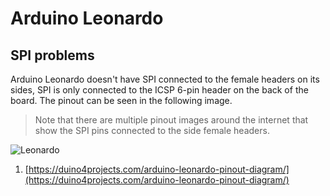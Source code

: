 # Arduino Leonardo

## SPI problems
Arduino Leonardo doesn't have SPI connected to the female headers on its sides, SPI is only connected to the ICSP 6-pin header on the back of the board. The pinout can be seen in the following image.

> Note that there are multiple pinout images around the internet that show the SPI pins connected to the side female headers.

![Leonardo](https://duino4projects.com/wp-content/uploads/2013/04/Ardunio_leonardo_pinout.jpg)

1. [https://duino4projects.com/arduino-leonardo-pinout-diagram/](https://duino4projects.com/arduino-leonardo-pinout-diagram/)